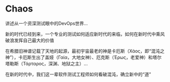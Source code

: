 # Chaos
讲述从一个资深测试眼中的DevOps世界...

新的时代已经到来，一个专业的测试如何适应新时代的来临，如何在新时代中乘风破浪发挥自己最大的价值

在希腊旧神谱记载了天地的起源，最初宇宙最老的神是卡厄斯（Χάος，即“混沌之神”），卡厄斯生出了盖娅（Γαία，大地女神）、厄克斯（Έρως，老爱神）和塔尔塔勒斯（Τάρταρος，深渊、地狱之主）...

在新的时代中，我们这一辈软件测试工程师如何看破混沌，确立新中的“道”


